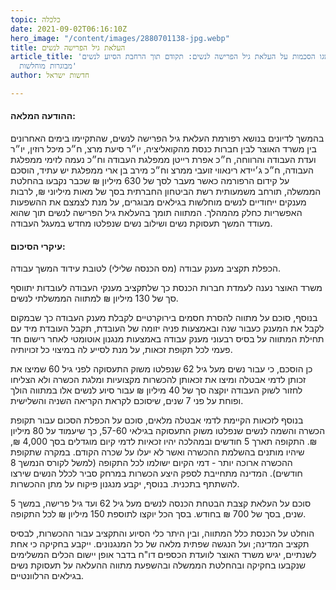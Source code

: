 ```yaml
---
topic: כלכלה
date: 2021-09-02T06:16:10Z
hero_image: "/content/images/2880701138-jpg.webp"
title: העלאת גיל הפרישה לנשים
article_title: 'הושגו הסכמות על העלאת גיל הפרישה לנשים: תקודם תוך הרחבת הסיוע לנשים
  מבוגרות מוחלשות'
author: חדשות ישראל

---
```

#### **ההודעה המלאה:**

בהמשך לדיונים בנושא רפורמת העלאת גיל הפרישה לנשים, שהתקיימו בימים האחרונים בין משרד האוצר לבין חברות כנסת מהקואליציה, יו״ר סיעת מרצ, ח״כ מיכל רוזין, יו״ר ועדת העבודה והרווחה, ח״כ אפרת רייטן ממפלגת העבודה וח״כ נעמה לזימי ממפלגת העבודה, ח״כ ג׳יידא רינאווי זועבי ממרצ וח״כ מירב בן ארי ממפלגת יש עתיד, הוסכם על קידום הרפורמה כאשר מעבר לסך של 630 מיליון ₪ שכבר נקבעו בהחלטת הממשלה, תורחב משמעותית רשת הביטחון החברתית בסך של מאות מיליוני ₪, לרבות מענקים ייחודיים לנשים מוחלשות בגילאים מבוגרים, על מנת לצמצם את ההשפעות האפשריות כחלק מהמהלך. המתווה תומך בהעלאת גיל הפרישה לנשים תוך שהוא מעודד המשך תעסוקת נשים ושילוב נשים שנפלטו מחדש במעגל העבודה.

#### עיקרי הסיכום:

הכפלת תקציב מענק עבודה (מס הכנסה שלילי) לטובת עידוד המשך עבודה.

משרד האוצר נענה לעמדת חברות הכנסת כך שלתקציב מענקי העבודה לעובדות יתווסף סך של 130 מיליון ₪ למתווה הממשלתי לנשים.

בנוסף, סוכם על מתווה להסרת חסמים בירוקרטיים לקבלת מענק העבודה כך שבמקום לקבל את המענק כעבור שנה ובאמצעות פניה יזומה של העובדת, תקבל העובדת מיד עם תחילת המתווה על בסיס רבעוני מענק עבודה באמצעות מנגנון אוטומטי לאחר רישום חד פעמי לכל תקופת זכאות, על מנת לסייע לה במיצוי כל זכויותיה.

כן הוסכם, כי עבור נשים מעל גיל 62 שנפלטו משוק התעסוקה לפני גיל 60 שמיצו את זכותן לדמי אבטלה ומיצו את זכאותן להכשרות מקצועיות ומלגת הכשרה ולא הצליחו לחזור לשוק העבודה יוקצה סך של 40 מיליון ₪ עבור סיוע לנשים אלו במתווה הולך ופוחת על פני 7 שנים, שיסוכם לקראת הקריאה השניה והשלישית.

בנוסף לזכאות הקיימת לדמי אבטלה מלאים, סוכם על הכפלת הסכום עבור תקופת הכשרה והשמה לנשים שנפלטו משוק התעסוקה בגילאי 57-60, כך שיעמוד על 80 מיליון ₪. התקופה תארך 5 חודשים ובמהלכה יהיו זכאיות לדמי קיום מוגדלים בסך 4,000 ₪, שיהיו מותנים בהשלמת ההכשרה ואשר לא יעלו על שכרה הקודם. במקרה שתקופת ההכשרה ארוכה יותר - דמי הקיום ישולמו לכל התקופה (למשל לקורס הנמשך 8 חודשים). המדינה מתחייבת לספק היצע הכשרות במרחק סביר לכלל הנשים שירצו להשתתף בתכנית. בנוסף, יקבע מנגנון פיקוח על מתן ההכשרות.

סוכם על העלאת קצבת הבטחת הכנסה לנשים מעל גיל 62 ועד גיל פרישה, במשך 5 שנים, בסך של 700 ₪ בחודש. בסך הכל יוקצו לתוספת 150 מיליון ₪ לכל התקופה.

הוחלט על הכנסת כלל המתווה, ובין היתר כלי הסיוע והתקציב עבור ההכשרות, לבסיס תקציב המדינה; ועל הנגשה שפתית מלאה של כל המנגנונים. ייקבע בחקיקה כי אחת לשנתיים, יגיש משרד האוצר לוועדת הכספים דו"ח בדבר אופן יישום הכלים המשלימים שנקבעו בחקיקה ובהחלטת הממשלה ובהשפעת מתווה ההעלאה על תעסוקת נשים בגילאים הרלוונטיים.